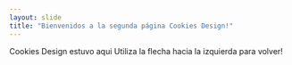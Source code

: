```yaml
---
layout: slide
title: "Bienvenidos a la segunda página Cookies Design!"
---
```

Cookies Design estuvo aqui 
Utiliza la flecha hacia la izquierda para volver!

